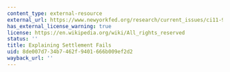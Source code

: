 ```yaml
---
content_type: external-resource
external_url: https://www.newyorkfed.org/research/current_issues/ci11-9.html
has_external_license_warning: true
license: https://en.wikipedia.org/wiki/All_rights_reserved
status: ''
title: Explaining Settlement Fails
uid: 8de007d7-34b7-462f-9401-666b009ef2d2
wayback_url: ''
---
```

